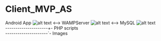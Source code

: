 # Client_MVP_AS

[andLogo]: https://github.com/JonathanC13/test/blob/master/and.png
[WAMPLogo]: https://github.com/JonathanC13/test/blob/master/WampServer.png
[SQLLogo]: https://github.com/JonathanC13/test/blob/master/sql.png

Android App ![alt text][andLogo] <--> WAMPServer ![alt text][WAMPLogo] <--> MySQL ![alt text][SQLLogo] <br />
---------------------+- PHP scripts <br />
---------------------`- Images
                  
